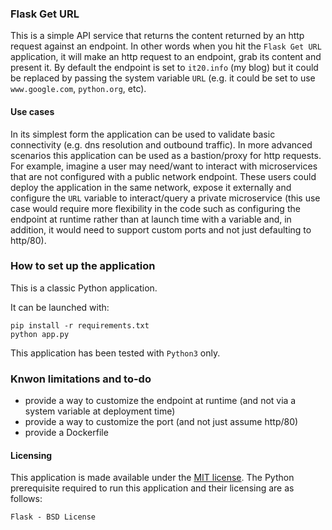 ### Flask Get URL 

This is a simple API service that returns the content returned by an http request against an endpoint. In other words when you hit the `Flask Get URL` application, it will make an http request to an endpoint, grab its content and present it. By default the endpoint is set to `it20.info` (my blog) but it could be replaced by passing the system variable `URL` (e.g. it could be set to use `www.google.com`, `python.org`, etc). 

#### Use cases

In its simplest form the application can be used to validate basic connectivity (e.g. dns resolution and outbound traffic). In more advanced scenarios this application can be used as a bastion/proxy for http requests. For example, imagine a user may need/want to interact with microservices that are not configured with a public network endpoint. These users could deploy the application in the same network, expose it externally and configure the `URL` variable to interact/query a private microservice (this use case would require more flexibility in the code such as configuring the endpoint at runtime rather than at launch time with a variable and, in addition, it would need to support custom ports and not just defaulting to http/80).   

### How to set up the application

This is a classic Python application. 

It can be launched with: 
```
pip install -r requirements.txt 
python app.py 
```

This application has been tested with `Python3` only. 

### Knwon limitations and to-do 

- provide a way to customize the endpoint at runtime (and not via a system variable at deployment time)
- provide a way to customize the port (and not just assume http/80)
- provide a Dockerfile 

#### Licensing

This application is made available under the [MIT license](./LICENSE). The Python prerequisite required to run this application and their licensing are as follows:
```
Flask - BSD License 
```

